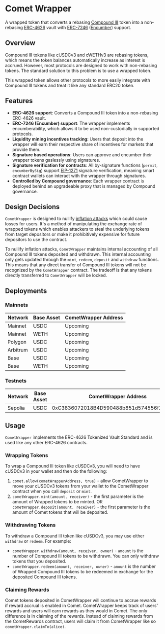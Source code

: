 # Comet Wrapper

A wrapped token that converts a rebasing [Compound III](https://github.com/compound-finance/comet) token into a non-rebasing [ERC-4626](https://eips.ethereum.org/EIPS/eip-4626) vault with [ERC-7246](https://github.com/ethereum/EIPs/pull/7246) ([Encumber](https://blog.compoundlabs.xyz/)) support.

## Overview

Compound III tokens like cUSDCv3 and cWETHv3 are rebasing tokens, which means the token balances automatically increase as interest is accrued. However, most protocols are designed to work with non-rebasing tokens. The standard solution to this problem is to use a wrapped token.

This wrapped token allows other protocols to more easily integrate with Compound III tokens and treat it like any standard ERC20 token.

## Features

- **ERC-4626 support**: Converts a Compound III token into a non-rebasing ERC-4626 vault.
- **ERC-7246 (Encumber) support**: The wrapper implements encumberability, which allows it to be used non-custodially in supported protocols.
- **Liquidity mining incentives tracking**: Users that deposit into the wrapper will earn their respective share of incentives for markets that provide them.
- **Signature based operations**: Users can approve and encumber their wrapper tokens gaslessly using signatures.
- **Signature verification for contracts**: All by-signature functions (`permit`, `encumberBySig`) support [EIP-1271](https://eips.ethereum.org/EIPS/eip-1271) signature verification, meaning smart contract wallets can interact with the wrapper through signatures.
- **Controlled by Compound governance**: Each wrapper contract is deployed behind an upgradeable proxy that is managed by Compound governance.

## Design Decisions

`CometWrapper` is designed to nullify [inflation attacks](https://blog.openzeppelin.com/a-novel-defense-against-erc4626-inflation-attacks) which could cause losses for users. It's a method of manipulating the exchange rate of wrapped tokens which enables attackers to steal the underlying tokens from target depositors or make it prohibitively expensive for future depositors to use the contract.

To nullify inflation attacks, `CometWrapper` maintains internal accounting of all Compound III tokens deposited and withdrawn. This internal accounting only gets updated through the `mint`, `redeem`, `deposit` and `withdraw` functions. This means that any direct transfer of Compound III tokens will not be recognized by the `CometWrapper` contract. The tradeoff is that any tokens directly transferred to `CometWrapper` will be locked.

## Deployments

### Mainnets

| Network  | Base Asset | CometWrapper Address                       |
| -------- | ---------- | ------------------------------------------ |
| Mainnet  | USDC       | Upcoming                                   |
| Mainnet  | WETH       | Upcoming                                   |
| Polygon  | USDC       | Upcoming                                   |
| Arbitrum | USDC       | Upcoming                                   |
| Base     | USDC       | Upcoming                                   |
| Base     | WETH       | Upcoming                                   |

### Testnets

| Network  | Base Asset | CometWrapper Address                       |
| -------- | ---------- | ------------------------------------------ |
| Sepolia  | USDC       | 0xC3836072018B4D590488b851d574556f2EeB895a |

## Usage

`CometWrapper` implements the ERC-4626 Tokenized Vault Standard and is used like any other ERC-4626 contracts.

### Wrapping Tokens

To wrap a Compound III token like cUSDCv3, you will need to have cUSDCv3 in your wallet and then do the following:

1. `comet.allow(cometWrapperAddress, true)` - allow CometWrapper to move your cUSDCv3 tokens from your wallet to the CometWrapper contract when you call `deposit` or `mint`.
2. `cometWrapper.mint(amount, receiver)` - the first parameter is the amount of Wrapped tokens to be minted.
   OR `cometWrapper.deposit(amount, receiver)` - the first parameter is the amount of Comet tokens that will be deposited.

### Withdrawing Tokens

To withdraw a Compound III token like cUSDCv3, you may use either `withdraw` or `redeem`. For example:

- `cometWrapper.withdraw(amount, receiver, owner)` - `amount` is the number of Compound III tokens to be withdrawn. You can only withdraw tokens that you deposited.
- `cometWrapper.redeem(amount, receiver, owner)` - `amount` is the number of Wrapped Compound III tokens to be redeemed in exchange for the deposited Compound III tokens.

### Claiming Rewards

Comet tokens deposited in CometWrapper will continue to accrue rewards if reward accrual is enabled in Comet. CometWrapper keeps track of users' rewards and users will earn rewards as they would in Comet. The only difference is in claiming of the rewards. Instead of claiming rewards from the CometRewards contract, users will claim it from CometWrapper like so `cometWrapper.claimTo(alice)`.
